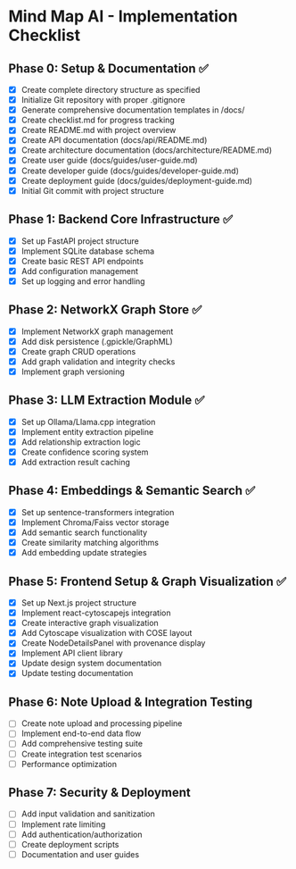 # Mind Map AI - Implementation Checklist

## Phase 0: Setup & Documentation ✅
- [x] Create complete directory structure as specified
- [x] Initialize Git repository with proper .gitignore
- [x] Generate comprehensive documentation templates in /docs/
- [x] Create checklist.md for progress tracking
- [x] Create README.md with project overview
- [x] Create API documentation (docs/api/README.md)
- [x] Create architecture documentation (docs/architecture/README.md)
- [x] Create user guide (docs/guides/user-guide.md)
- [x] Create developer guide (docs/guides/developer-guide.md)
- [x] Create deployment guide (docs/guides/deployment-guide.md)
- [x] Initial Git commit with project structure

## Phase 1: Backend Core Infrastructure ✅
- [x] Set up FastAPI project structure
- [x] Implement SQLite database schema
- [x] Create basic REST API endpoints
- [x] Add configuration management
- [x] Set up logging and error handling

## Phase 2: NetworkX Graph Store ✅
- [x] Implement NetworkX graph management
- [x] Add disk persistence (.gpickle/GraphML)
- [x] Create graph CRUD operations
- [x] Add graph validation and integrity checks
- [x] Implement graph versioning

## Phase 3: LLM Extraction Module ✅
- [x] Set up Ollama/Llama.cpp integration
- [x] Implement entity extraction pipeline
- [x] Add relationship extraction logic
- [x] Create confidence scoring system
- [x] Add extraction result caching

## Phase 4: Embeddings & Semantic Search ✅
- [x] Set up sentence-transformers integration
- [x] Implement Chroma/Faiss vector storage
- [x] Add semantic search functionality
- [x] Create similarity matching algorithms
- [x] Add embedding update strategies

## Phase 5: Frontend Setup & Graph Visualization ✅
- [x] Set up Next.js project structure
- [x] Implement react-cytoscapejs integration
- [x] Create interactive graph visualization
- [x] Add Cytoscape visualization with COSE layout
- [x] Create NodeDetailsPanel with provenance display
- [x] Implement API client library
- [x] Update design system documentation
- [x] Update testing documentation

## Phase 6: Note Upload & Integration Testing
- [ ] Create note upload and processing pipeline
- [ ] Implement end-to-end data flow
- [ ] Add comprehensive testing suite
- [ ] Create integration test scenarios
- [ ] Performance optimization

## Phase 7: Security & Deployment
- [ ] Add input validation and sanitization
- [ ] Implement rate limiting
- [ ] Add authentication/authorization
- [ ] Create deployment scripts
- [ ] Documentation and user guides
